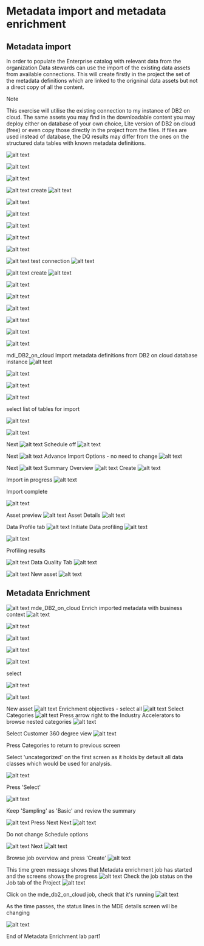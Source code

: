 # Metadata import and metadata enrichment

## Metadata import

In order to populate the Enterprise catalog with relevant data from the organization Data stewards can use the import of the existing data assets from available connections. This will create firstly in the project the set of the metadata definitions which are linked to the origninal data assets but not a direct copy of all the content.

> [!NOTE]
> This exercise will utilise the existing connection to my instance of DB2 on cloud. The same assets you may find in the downloadable content you may deploy either on database of your own choice, Lite version of DB2 on cloud (free) or even copy those directly in the project from the files. If files are used instead of database, the DQ results may differ from the ones on the structured data tables with known metadata definitions.

![alt text](/Setup%20WKC%20demo%20environment/Metadata%20import%20and%20Enrichment/images/mde_p1.png)

![alt text](/Setup%20WKC%20demo%20environment/Metadata%20import%20and%20Enrichment/images/mde_p1-1.png)

![alt text](/Setup%20WKC%20demo%20environment/Metadata%20import%20and%20Enrichment/images/mde_p1-2.png)

![alt text](/Setup%20WKC%20demo%20environment/Metadata%20import%20and%20Enrichment/images/mde_p1-3.png)
create
![alt text](/Setup%20WKC%20demo%20environment/Metadata%20import%20and%20Enrichment/images/mde_p1-4.png)

![alt text](/Setup%20WKC%20demo%20environment/Metadata%20import%20and%20Enrichment/images/mde_p1-5.png)

![alt text](/Setup%20WKC%20demo%20environment/Metadata%20import%20and%20Enrichment/images/mde_p1-6.png)

![alt text](/Setup%20WKC%20demo%20environment/Metadata%20import%20and%20Enrichment/images/mde_p1-7.png)

![alt text](/Setup%20WKC%20demo%20environment/Metadata%20import%20and%20Enrichment/images/mde_p1-8.png)

![alt text](/Setup%20WKC%20demo%20environment/Metadata%20import%20and%20Enrichment/images/mde_p1-9.png)

![alt text](/Setup%20WKC%20demo%20environment/Metadata%20import%20and%20Enrichment/images/mde_p1-10.png)
test connection
![alt text](/Setup%20WKC%20demo%20environment/Metadata%20import%20and%20Enrichment/images/mde_p1-11.png)

![alt text](/Setup%20WKC%20demo%20environment/Metadata%20import%20and%20Enrichment/images/mde_p1-12.png)
create
![alt text](/Setup%20WKC%20demo%20environment/Metadata%20import%20and%20Enrichment/images/mde_p1-13.png)

![alt text](/Setup%20WKC%20demo%20environment/Metadata%20import%20and%20Enrichment/images/mde_p1-14.png)

![alt text](/Setup%20WKC%20demo%20environment/Metadata%20import%20and%20Enrichment/images/mde_p1-15.png)

![alt text](/Setup%20WKC%20demo%20environment/Metadata%20import%20and%20Enrichment/images/mde_p1-16.png)

![alt text](/Setup%20WKC%20demo%20environment/Metadata%20import%20and%20Enrichment/images/mde_p1-17.png)

![alt text](/Setup%20WKC%20demo%20environment/Metadata%20import%20and%20Enrichment/images/mde_p1-18.png)

![alt text](/Setup%20WKC%20demo%20environment/Metadata%20import%20and%20Enrichment/images/mde_p1-19.png)

mdi_DB2_on_cloud
Import metadata definitions from DB2 on cloud database instance
![alt text](/Setup%20WKC%20demo%20environment/Metadata%20import%20and%20Enrichment/images/mde_p1-20.png)

![alt text](/Setup%20WKC%20demo%20environment/Metadata%20import%20and%20Enrichment/images/mde_p1-21.png)

![alt text](/Setup%20WKC%20demo%20environment/Metadata%20import%20and%20Enrichment/images/mde_p1-22.png)

![alt text](/Setup%20WKC%20demo%20environment/Metadata%20import%20and%20Enrichment/images/mde_p1-23.png)

select list of tables for import

![alt text](/Setup%20WKC%20demo%20environment/Metadata%20import%20and%20Enrichment/images/mde_p1-24.png)

![alt text](/Setup%20WKC%20demo%20environment/Metadata%20import%20and%20Enrichment/images/mde_p1-25.png)

Next
![alt text](/Setup%20WKC%20demo%20environment/Metadata%20import%20and%20Enrichment/images/mde_p1-26.png)
Schedule off
![alt text](/Setup%20WKC%20demo%20environment/Metadata%20import%20and%20Enrichment/images/mde_p1-27.png)

Next
![alt text](/Setup%20WKC%20demo%20environment/Metadata%20import%20and%20Enrichment/images/mde_p1-26.png)
Advance Import Options - no need to change
![alt text](/Setup%20WKC%20demo%20environment/Metadata%20import%20and%20Enrichment/images/mde_p1-28.png)

Next
![alt text](/Setup%20WKC%20demo%20environment/Metadata%20import%20and%20Enrichment/images/mde_p1-26.png)
Summary Overview
![alt text](/Setup%20WKC%20demo%20environment/Metadata%20import%20and%20Enrichment/images/mde_p1-29.png)
Create
![alt text](/Setup%20WKC%20demo%20environment/Metadata%20import%20and%20Enrichment/images/mde_p1-30.png)

Import in progress
![alt text](/Setup%20WKC%20demo%20environment/Metadata%20import%20and%20Enrichment/images/mde_p1-31.png)

Import complete

![alt text](/Setup%20WKC%20demo%20environment/Metadata%20import%20and%20Enrichment/images/mde_p1-32.png)

Asset preview
![alt text](/Setup%20WKC%20demo%20environment/Metadata%20import%20and%20Enrichment/images/mde_p1-33.png)
Asset Details
![alt text](/Setup%20WKC%20demo%20environment/Metadata%20import%20and%20Enrichment/images/mde_p1-34.png)

Data Profile tab
![alt text](/Setup%20WKC%20demo%20environment/Metadata%20import%20and%20Enrichment/images/mde_p1-35.png)
Initiate Data profiling
![alt text](/Setup%20WKC%20demo%20environment/Metadata%20import%20and%20Enrichment/images/mde_p1-36.png)

![alt text](/Setup%20WKC%20demo%20environment/Metadata%20import%20and%20Enrichment/images/mde_p1-37.png)

Profiling results

![alt text](/Setup%20WKC%20demo%20environment/Metadata%20import%20and%20Enrichment/images/mde_p1-38.png)
Data Quality Tab
![alt text](/Setup%20WKC%20demo%20environment/Metadata%20import%20and%20Enrichment/images/mde_p1-39.png)

![alt text](/Setup%20WKC%20demo%20environment/Metadata%20import%20and%20Enrichment/images/mde_p1-40.png)
New asset
![alt text](/Setup%20WKC%20demo%20environment/Metadata%20import%20and%20Enrichment/images/mde_p1-41.png)

## Metadata Enrichment

![alt text](/Setup%20WKC%20demo%20environment/Metadata%20import%20and%20Enrichment/images/mde_p1-42.png)
mde_DB2_on_cloud
Enrich imported metadata with business context
![alt text](/Setup%20WKC%20demo%20environment/Metadata%20import%20and%20Enrichment/images/mde_p1-43.png)

![alt text](/Setup%20WKC%20demo%20environment/Metadata%20import%20and%20Enrichment/images/mde_p1-44.png)

![alt text](/Setup%20WKC%20demo%20environment/Metadata%20import%20and%20Enrichment/images/mde_p1-45.png)

![alt text](/Setup%20WKC%20demo%20environment/Metadata%20import%20and%20Enrichment/images/mde_p1-46.png)

![alt text](/Setup%20WKC%20demo%20environment/Metadata%20import%20and%20Enrichment/images/mde_p1-47.png)

select

![alt text](/Setup%20WKC%20demo%20environment/Metadata%20import%20and%20Enrichment/images/mde_p1-48.png)

![alt text](/Setup%20WKC%20demo%20environment/Metadata%20import%20and%20Enrichment/images/mde_p1-49.png)

New asset
![alt text](/Setup%20WKC%20demo%20environment/Metadata%20import%20and%20Enrichment/images/mde_p1-41.png)
Enrichment objectives - select all
![alt text](/Setup%20WKC%20demo%20environment/Metadata%20import%20and%20Enrichment/images/mde_p1-50.png)
Select Categories
![alt text](/Setup%20WKC%20demo%20environment/Metadata%20import%20and%20Enrichment/images/mde_p1-51.png)
Press arrow right to the Industry Accelerators to browse nested categories
![alt text](/Setup%20WKC%20demo%20environment/Metadata%20import%20and%20Enrichment/images/mde_p1-53.png)

Select Customer 360 degree view
![alt text](/Setup%20WKC%20demo%20environment/Metadata%20import%20and%20Enrichment/images/mde_p1-52.png)

Press Categories to return to previous screen

Select 'uncategorized' on the first screen as it holds by default all data classes which would be used for analysis.

![alt text](/Setup%20WKC%20demo%20environment/Metadata%20import%20and%20Enrichment/images/mde_p1-54.png)

Press 'Select'

![alt text](/Setup%20WKC%20demo%20environment/Metadata%20import%20and%20Enrichment/images/mde_p1-55.png)

Keep 'Sampling' as 'Basic' and review the summary

![alt text](/Setup%20WKC%20demo%20environment/Metadata%20import%20and%20Enrichment/images/mde_p1-56.png)
Press Next
Next
![alt text](/Setup%20WKC%20demo%20environment/Metadata%20import%20and%20Enrichment/images/mde_p1-26.png)

Do not change Schedule options

![alt text](/Setup%20WKC%20demo%20environment/Metadata%20import%20and%20Enrichment/images/mde_p1-57.png)
Next
![alt text](/Setup%20WKC%20demo%20environment/Metadata%20import%20and%20Enrichment/images/mde_p1-26.png)

Browse job overview and press 'Create'
![alt text](/Setup%20WKC%20demo%20environment/Metadata%20import%20and%20Enrichment/images/mde_p1-58.png)

This time green message shows that Metadata enrichment job has started and the screens shows the progress
![alt text](/Setup%20WKC%20demo%20environment/Metadata%20import%20and%20Enrichment/images/mde_p1-59.png)
Check the job status on the Job tab of the Project
![alt text](/Setup%20WKC%20demo%20environment/Metadata%20import%20and%20Enrichment/images/mde_p1-60.png)

Click on the mde_db2_on_cloud job, check that it's running
![alt text](/Setup%20WKC%20demo%20environment/Metadata%20import%20and%20Enrichment/images/mde_p1-61.png)

As the time passes, the status lines in the MDE details screen will be changing

![alt text](/Setup%20WKC%20demo%20environment/Metadata%20import%20and%20Enrichment/images/mde_p1-62.png)

End of Metadata Enrichment lab part1
